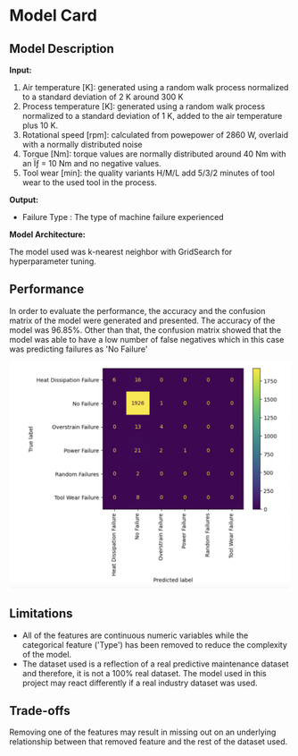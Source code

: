 # Model Card

## Model Description

**Input:** 

1. Air temperature [K]: generated using a random walk process normalized to a standard deviation of 2 K around 300 K
2. Process temperature [K]: generated using a random walk process normalized to a standard deviation of 1 K, added to the air temperature plus 10 K.
3. Rotational speed [rpm]: calculated from powepower of 2860 W, overlaid with a normally distributed noise
4. Torque [Nm]: torque values are normally distributed around 40 Nm with an Ïƒ = 10 Nm and no negative values.
5. Tool wear [min]: the quality variants H/M/L add 5/3/2 minutes of tool wear to the used tool in the process.

**Output:** 

- Failure Type : The type of machine failure experienced

**Model Architecture:**

The model used was k-nearest neighbor with GridSearch for hyperparameter tuning.

## Performance

In order to evaluate the performance, the accuracy and the confusion matrix of the model were generated and presented. The accuracy of the model was 96.85%. Other than that, the confusion matrix showed that the model was able to have a low number of false negatives which in this case was predicting failures as 'No Failure'

![confusion_matrix](conf_matrix.png)

## Limitations

- All of the features are continuous numeric variables while the categorical feature ('Type') has been removed to reduce the complexity of the model.
- The dataset used is a reflection of a real predictive maintenance dataset and therefore, it is not a 100% real dataset. The model used in this project may react differently if a real industry dataset was used.

## Trade-offs

Removing one of the features may result in missing out on an underlying relationship between that removed feature and the rest of the dataset used.
